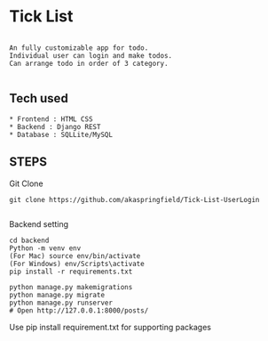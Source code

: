 # Tick List

```

An fully customizable app for todo.
Individual user can login and make todos.
Can arrange todo in order of 3 category.


```

## Tech used

```
* Frontend : HTML CSS
* Backend : Django REST
* Database : SQLLite/MySQL

```

## STEPS

Git Clone

```
git clone https://github.com/akaspringfield/Tick-List-UserLogin


```

Backend setting

```
cd backend
Python -m venv env
(For Mac) source env/bin/activate
(For Windows) env/Scripts\activate
pip install -r requirements.txt

python manage.py makemigrations
python manage.py migrate
python manage.py runserver
# Open http://127.0.0.1:8000/posts/

```
Use pip install requirement.txt for supporting packages